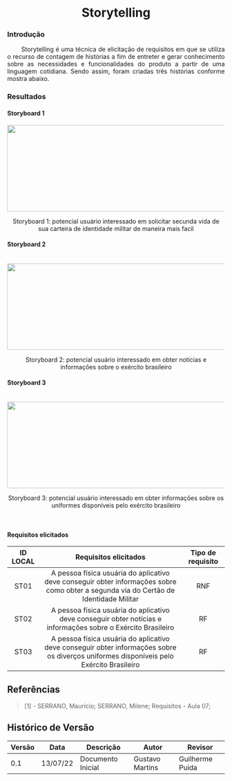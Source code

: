 # <center> Storytelling

### Introdução
  
<p align="justify">&emsp;&emsp;
  Storytelling é uma técnica de elicitação de requisitos em que se utiliza o recurso de contagem de histórias a fim de entreter e gerar conhecimento sobre as necessidades e funcionalidades do produto a partir de uma linguagem cotidiana. Sendo assim, foram criadas três histórias conforme mostra abaixo.
</p>

### Resultados
  

#### Storyboard 1
  
<div align="center">
<img width="700px" height="200px" src="https://i.ibb.co/QjbWwKX/storytelling1.jpg">
  <p>Storyboard 1: potencial usuário interessado em solicitar secunda vida de sua carteira de identidade militar de maneira mais facil<p/>
</div>

#### Storyboard 2 
  
<br>
<div align="center">
<img width="700px" height="200px" src="https://i.ibb.co/hgkrKpt/storytelling2.jpg">
    <p>Storyboard 2: potencial usuário interessado em obter notícias e informações sobre o exército brasileiro<p/>
</div>

#### Storyboard 3 
  
<br>
<div align="center">
<img width="700px" height="200px" src="https://i.ibb.co/3S7H1h4/storyteling-3.jpg">
    <p>Storyboard 3: potencial usuário interessado em obter informações sobre os uniformes disponíveis pelo exército brasileiro<p/>
</div>
<br>

#### Requisitos elicitados

| ID LOCAL| Requisitos elicitados | Tipo de requisito |
|:--:|:--:|:--:|
|ST01| A pessoa física usuária do aplicativo deve conseguir obter informações sobre como obter a segunda via do Certão de Identidade Militar | RNF |
|ST02| A pessoa física usuária do aplicativo deve conseguir obter notícias e informações sobre o Exército Brasileiro  | RF |
|ST03| A pessoa física usuária do aplicativo deve conseguir obter informações sobre os diverços uniformes disponíveis pelo Exército Brasileiro | RF |

## Referências
> [1] - SERRANO, Maurício; SERRANO, Milene; Requisitos - Aula 07;

## Histórico de Versão

| Versão | Data | Descrição | Autor | Revisor |
|------|------|------|------|------
| 0.1 | 13/07/22 | Documento Inicial | Gustavo Martins | Guilherme Puida |
